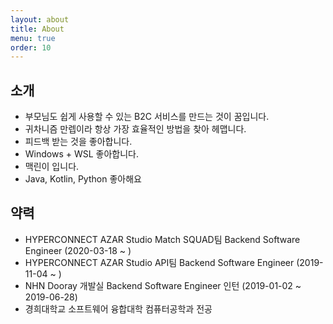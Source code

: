 ```yaml
---
layout: about
title: About
menu: true
order: 10
---
```


## 소개

- 부모님도 쉽게 사용할 수 있는 B2C 서비스를 만드는 것이 꿈입니다.
- 귀차니즘 만렙이라 항상 가장 효율적인 방법을 찾아 헤맵니다.
- 피드백 받는 것을 좋아합니다.
- Windows + WSL 좋아합니다. 
- 맥린이 입니다.
- Java, Kotlin, Python 좋아해요

## 약력
- HYPERCONNECT AZAR Studio Match SQUAD팀 Backend Software Engineer (2020-03-18 ~ )
- HYPERCONNECT AZAR Studio API팀 Backend Software Engineer (2019-11-04 ~ )
- NHN Dooray 개발실 Backend Software Engineer 인턴 (2019-01-02 ~ 2019-06-28)
- 경희대학교 소프트웨어 융합대학 컴퓨터공학과 전공
